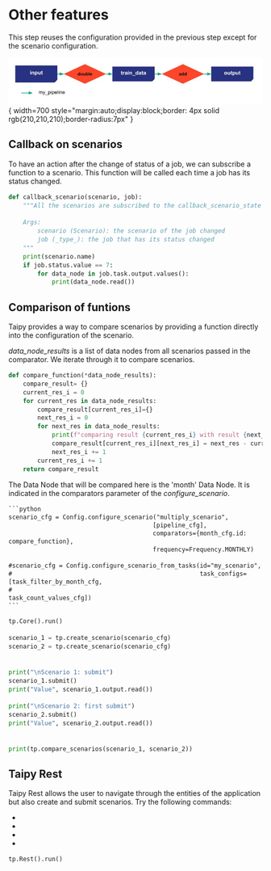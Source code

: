 # Other features

This step reuses the configuration provided in the previous step except for the scenario configuration.

![](config_08.jpg){ width=700 style="margin:auto;display:block;border: 4px solid rgb(210,210,210);border-radius:7px" }

## Callback on scenarios

To have an action after the change of status of a job, we can subscribe a function to a scenario. This function will be called each time a job has its status changed.

```python
def callback_scenario(scenario, job):
    """All the scenarios are subscribed to the callback_scenario_state function. It means whenever a job is done, it is called.

    Args:
        scenario (Scenario): the scenario of the job changed
        job (_type_): the job that has its status changed
    """
    print(scenario.name)
    if job.status.value == 7:
        for data_node in job.task.output.values():
            print(data_node.read())

```

## Comparison of funtions

Taipy provides a way to compare scenarios by providing a function directly into the configuration of the scenario.

_data_node_results_ is a list of data nodes from all scenarios passed in the comparator. We iterate through it to compare scenarios.


```python
def compare_function(*data_node_results):
    compare_result= {}
    current_res_i = 0
    for current_res in data_node_results:
        compare_result[current_res_i]={}
        next_res_i = 0
        for next_res in data_node_results:
            print(f"comparing result {current_res_i} with result {next_res_i}")
            compare_result[current_res_i][next_res_i] = next_res - current_res
            next_res_i += 1
        current_res_i += 1
    return compare_result
```

The Data Node that will be compared here is the 'month' Data Node. It is indicated in the comparators parameter of the _configure_scenario_.



    ```python
    scenario_cfg = Config.configure_scenario("multiply_scenario",
                                            [pipeline_cfg],
                                            comparators={month_cfg.id: compare_function},
                                            frequency=Frequency.MONTHLY)

    #scenario_cfg = Config.configure_scenario_from_tasks(id="my_scenario",
    #                                                    task_configs=[task_filter_by_month_cfg,
    #                                                                  task_count_values_cfg])
    ```


```python
tp.Core().run()

scenario_1 = tp.create_scenario(scenario_cfg)
scenario_2 = tp.create_scenario(scenario_cfg)


print("\nScenario 1: submit")
scenario_1.submit()
print("Value", scenario_1.output.read())

print("\nScenario 2: first submit")
scenario_2.submit()
print("Value", scenario_2.output.read())


print(tp.compare_scenarios(scenario_1, scenario_2))
```

## Taipy Rest

Taipy Rest allows the user to navigate through the entities of the application but also create and submit scenarios. Try the following commands:

- 
- 
- 
- 


```python
tp.Rest().run()
```


